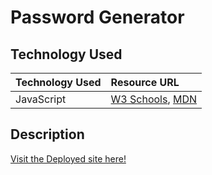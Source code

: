 # Password Generator

## Technology Used

|Technology Used    |Resource URL   |
|:------------------|:--------------|
|JavaScript               |[W3 Schools](https://www.w3schools.com/js/default.asp), [MDN](https://developer.mozilla.org)|

## Description

[Visit the Deployed site here!](https://captaiiinsolo.github.io/passwordGenerator)